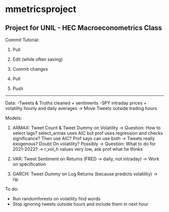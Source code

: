 # mmetricsproject
Project for UNIL - HEC Macroeconometrics Class
--------------------

Commit Tutorial:

1) Pull

2) Edit (while often saving)

3) Commit changes

4) Pull

5) Push

--------------------

Data: 
-Tweets & Truths cleaned + sentiments
-SPY intraday prices + volatility hourly and daily averages
-> Move Tweets outside trading hours


Models:


1) ARMAX: Tweet Count & Tweet Dummy on Volatility 
-> Question: How to select lags? select_armax uses AIC but prof uses regression and checks significance? Then use AIC?
   Prof says can use both 
-> Tweets really exogenous? Doubt
   On volatility? Possibly
-> Question: What to do for 2021-2022?
-> r_vol_h values very low, ask prof what he thinks

   
2) VAR: Tweet Sentiment on Returns (FRED -> daily, not intraday)
-> Work on specification

3) GARCH: Tweet Dummy on Log Returns (because predicts volatility)
-> rip


To do:
- Run randomforests on volatility find words
- Stop ignoring tweets outside hours and include them in next hour




